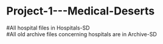 # Project-1---Medical-Deserts

#All hospital files in Hospitals-SD\
#All old archive files concerning hospitals are in Archive-SD
